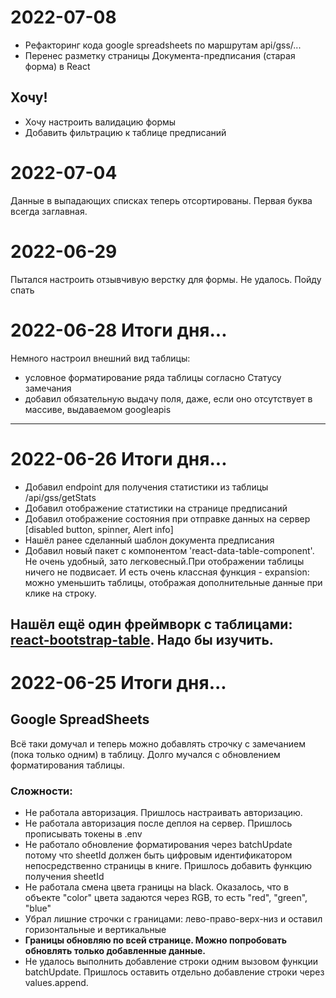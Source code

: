 # 2022-07-08
- Рефакторинг кода google spreadsheets по маршрутам api/gss/...
- Перенес разметку страницы Документа-предписания (старая форма) в React


## Хочу!
- Хочу настроить валидацию формы
- Добавить фильтрацию к таблице предписаний


# 2022-07-04
Данные в выпадающих списках теперь отсортированы. Первая буква всегда заглавная.

# 2022-06-29
Пытался настроить отзывчивую верстку для формы. Не удалось. Пойду спать

# 2022-06-28 Итоги дня...
Немного настроил внешний вид таблицы:
- условное форматирование ряда таблицы согласно Статусу замечания
- добавил обязательную выдачу поля, даже, если оно отсутствует в массиве, выдаваемом googleapis


----------

# 2022-06-26 Итоги дня...

- Добавил endpoint для получения статистики из таблицы /api/gss/getStats
- Добавил отображение статистики на странице предписаний
- Добавил отображение состояния при отправке данных на сервер [disabled button, spinner, Alert info]
- Нашёл ранее сделанный шаблон документа предписания
- Добавил новый пакет с компонентом 'react-data-table-component'. Не очень удобный, зато легковесный.При отображении таблицы ничего не подвисает. И есть очень классная функция - expansion: можно уменьшить таблицы, отображая дополнительные данные при клике на строку.

Нашёл ещё один фреймворк с таблицами: [react-bootstrap-table](http://allenfang.github.io/react-bootstrap-table/index.html). Надо бы изучить.
----------

# 2022-06-25 Итоги дня...

## Google SpreadSheets

Всё таки домучал и теперь можно добавлять строчку с замечанием (пока только одним) в таблицу.
Долго мучался с обновлением форматирования таблицы.

### Сложности:

- Не работала авторизация. Пришлось настраивать авторизацию.
- Не работала авторизация после деплоя на сервер. Пришлось прописывать токены в .env
- Не работало обновление форматирования через batchUpdate потому что sheetId должен быть цифровым идентификатором непосредственно страницы в книге. Пришлось добавить функцию получения sheetId
- Не работала смена цвета границы на black. Оказалось, что в объекте "color" цвета задаются через RGB, то есть "red", "green", "blue"
- Убрал лишние строчки с границами: лево-право-верх-низ и оставил горизонтальные и вертикальные
- **Границы обновляю по всей странице. Можно попробовать обновлять только добавленные данные.**
- Не удалось выполнить добавление строки одним вызовом функции batchUpdate. Пришлось оставить отдельно добавление строки через values.append.
